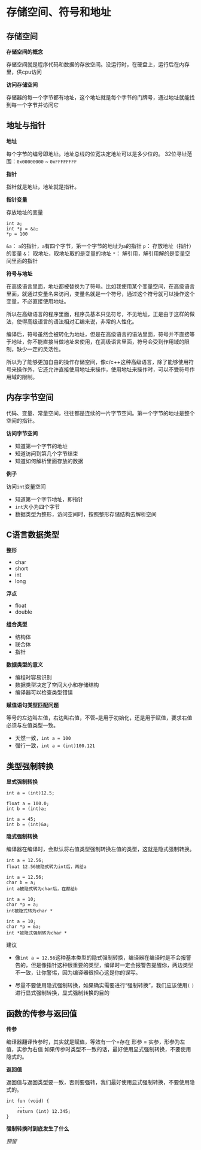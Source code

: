 # 存储空间、符号和地址

## 存储空间

**存储空间的概念**

存储空间就是程序代码和数据的存放空间。没运行时，在硬盘上，运行后在内存里，供cpu访问

**访问存储空间**

存储器的每一个字节都有地址，这个地址就是每个字节的门牌号，通过地址就能找到每一个字节并访问它

## 地址与指针

**地址**

每个字节的编号即地址。地址总线的位宽决定地址可以是多少位的。
32位寻址范围：`0x00000000` ~ `0xFFFFFFFF`

**指针**

指针就是地址，地址就是指针。

**指针变量**

存放地址的变量

```
int a;
int *p = &a;
*p = 100
```

`&a`： `a`的指针，`a`有四个字节，第一个字节的地址为`a`的指针
`p`： 存放地址（指针）的变量
`&`： 取地址，取地址取的是变量的地址
`*`： 解引用，解引用解的是变量空间里面的指针

**符号与地址**

在高级语言里面，地址都被替换为了符号。比如我使用某个变量空间，在高级语言里面，就通过变量名来访问，变量名就是一个符号，通过这个符号就可以操作这个变量，不必直接使用地址。

所以在高级语言的程序里面，程序员基本只见符号，不见地址，正是由于这样的做法，使得高级语言的语法相对汇编来说，非常的人性化。

编译后，符号虽然会被转化为地址，但是在高级语言的语法里面，符号并不直接等于地址，你不能直接当做地址来使用，在高级语言里面，符号会受到作用域的限制，缺少一定的灵活性。

所以为了能够更加自由的操作存储空间，像c/c++这种高级语言，除了能够使用符号来操作外，它还允许直接使用地址来操作，使用地址来操作时，可以不受符号作用域的限制。

## 内存字节空间

代码、变量、常量空间，往往都是连续的一片字节空间。第一个字节的地址是整个空间的指针。

**访问字节空间**

- 知道第一个字节的地址
- 知道访问到第几个字节结束
- 知道如何解析里面存放的数据

**例子**

访问`int`变量空间

- 知道第一个字节地址，即指针
- `int`大小为四个字节
- 数据类型为整形，访问空间时，按照整形存储结构去解析空间

## C语言数据类型

**整形**

- char
- short
- int
- long

**浮点**

- float
- double

**组合类型**

- 结构体
- 联合体
- 指针

**数据类型的意义**

- 编程时容易识别
- 数据类型决定了空间大小和存储结构
- 编译器可以检查类型错误

**赋值语句类型匹配问题**

等号的左边叫左值，右边叫右值，不管`=`是用于初始化，还是用于赋值，要求右值必须与左值类型一致。

- 天然一致，`int a = 100`
- 强行一致，`int a = (int)100.121`

## 类型强制转换

**显式强制转换**

```
int a = (int)12.5;

float a = 100.0;
int b = (int)a;

int a = 45;
int b = (int)&a;
```

**隐式强制转换**

编译器在编译时，会默认将右值类型强制转换左值的类型，这就是隐式强制转换。

```
int a = 12.56;
float 12.56被隐式转为int后，再给a

int a = 12.56;
char b = a;
int a被隐式转为char后，在都给b

int a = 10;
char *p = a;
int被隐式转为char *

int a = 10;
char *p = &a;
int *被隐式强制转为char *
```

建议

- 像`int a = 12.56`这种基本类型的隐式强制转换，编译器在编译时是不会报警告的，但是像指针这种很重要的类型，编译时一定会报警告提醒你，两边类型不一致，让你警惕，因为编译器很担心这是你的误写。

- 尽量不要使用隐式强制转换，如果确实需要进行“强制转换”，我们应该使用`(` `)`进行显式强制转换，显式强制转换的目的

## 函数的传参与返回值

**传参**

编译器翻译传参时，其实就是赋值，等效有一个=存在
形参 = 实参，形参为左值，实参为右值
如果传参时类型不一致的话，最好使用显式强制转换，不要使用隐式的。

**返回值**

返回值与返回类型要一致，否则要强转，我们最好使用显式强制转换，不要使用隐式的。

```
int fun (void) {
    ...
    return (int) 12.345;
}
```

**强制转换时到底发生了什么**

*预留*

